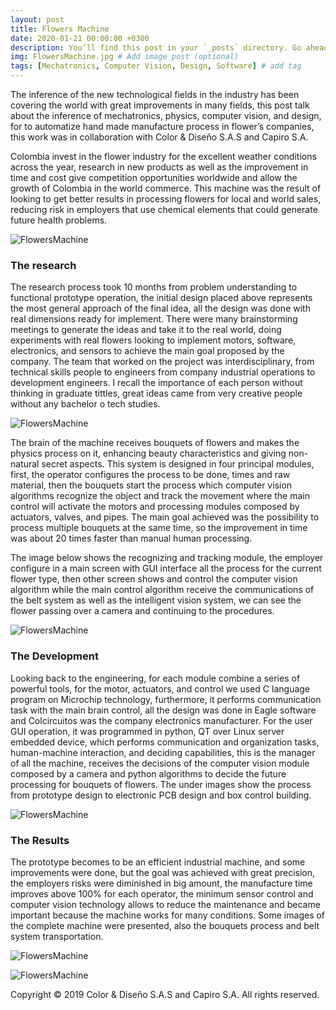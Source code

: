 ```yaml
---
layout: post
title: Flowers Machine
date: 2020-01-21 00:00:00 +0300
description: You’ll find this post in your `_posts` directory. Go ahead and edit it and re-build the site to see your changes. # Add post description (optional)
img: FlowersMachine.jpg # Add image post (optional)
tags: [Mechatronics, Computer Vision, Design, Software] # add tag
---
```


The inference of the new technological fields in the industry has been covering the world with great improvements in many fields, this post talk about the inference of mechatronics, physics, computer vision, and design, for to automatize hand made manufacture process in flower’s companies, this work was in collaboration with Color & Diseño S.A.S and Capiro S.A.

Colombia invest in the flower industry for the excellent weather conditions across the year, research in new products as well as the improvement in time and cost give competition opportunities worldwide and allow the growth of Colombia in the world commerce. This machine was the result of looking to get better results in processing flowers for local and world sales, reducing risk in employers that use chemical elements that could generate future health problems. 

![FlowersMachine]({{site.baseurl}}/assets/img/FlowersMachine/Definicion.2.jpg)

### The research

The research process took 10 months from problem understanding to functional prototype operation, the initial design placed above represents the most general approach of the final idea, all the design was done with real dimensions ready for implement. There were many brainstorming meetings to generate the ideas and take it to the real world, doing experiments with real flowers looking to implement motors, software, electronics, and sensors to achieve the main goal proposed by the company. The team that worked on the project was interdisciplinary, from technical skills people to engineers from company industrial operations to development engineers. I recall the importance of each person without thinking in graduate tittles, great ideas came from very creative people without any bachelor o tech studies.

![FlowersMachine]({{site.baseurl}}/assets/img/FlowersMachine/FlowersMachine.png)

The brain of the machine receives bouquets of flowers and makes the physics process on it,  enhancing beauty characteristics and giving non-natural secret aspects. This system is designed in four principal modules, first, the operator configures the process to be done, times and raw material, then the bouquets start the process which computer vision algorithms recognize the object and track the movement where the main control will activate the motors and processing modules composed by actuators, valves, and pipes. The main goal achieved was the possibility to process multiple bouquets at the same time, so the improvement in time was about 20 times faster than manual human processing.

The image below shows the recognizing and tracking module, the employer configure in a main screen with GUI interface all the process for the current flower type, then other screen shows and control the computer vision algorithm while the main control algorithm receive the communications of the belt system as well as the intelligent vision system, we can see the flower passing over a camera and continuing to the procedures.


![FlowersMachine]({{site.baseurl}}/assets/img/FlowersMachine/Tracking.jpg)

### The Development
Looking back to the engineering, for each module combine a series of powerful tools, for the motor, actuators, and control we used C language program on Microchip technology, furthermore, it performs communication task with the main brain control, all the design was done in Eagle software and Colcircuitos was the company electronics manufacturer. For the user GUI operation, it was programmed in python, QT over Linux server embedded device, which performs communication and organization tasks, human-machine interaction, and deciding capabilities, this is the manager of all the machine, receives the decisions of the computer vision module composed by a camera and python algorithms to decide the future processing for bouquets of flowers. The under images show the process from prototype design to electronic PCB design and box control building.

![FlowersMachine]({{site.baseurl}}/assets/img/FlowersMachine/Electronics.jpg)

### The Results

The prototype becomes to be an efficient industrial machine, and some improvements were done, but the goal was achieved with great precision, the employers risks were diminished in big amount, the manufacture time improves above 100% for each operator, the minimum sensor control and computer vision technology allows to reduce the maintenance and became important because the machine works for many conditions. Some images of the complete machine were presented, also the bouquets process and belt system transportation.


![FlowersMachine]({{site.baseurl}}/assets/img/FlowersMachine/Machine.jpg)

![FlowersMachine]({{site.baseurl}}/assets/img/FlowersMachine/Animation.gif)

Copyright © 2019 Color & Diseño S.A.S and Capiro S.A. All rights reserved.



